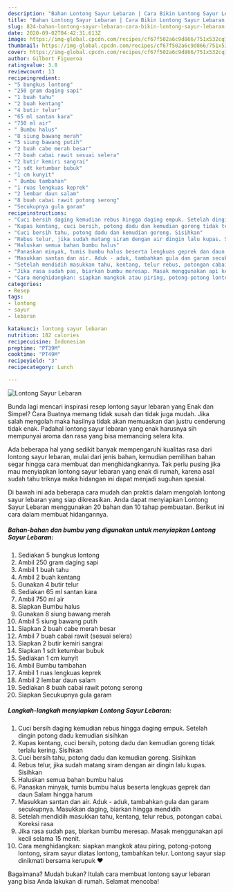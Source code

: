 ```yaml
---
description: "Bahan Lontong Sayur Lebaran | Cara Bikin Lontong Sayur Lebaran Yang Bikin Ngiler"
title: "Bahan Lontong Sayur Lebaran | Cara Bikin Lontong Sayur Lebaran Yang Bikin Ngiler"
slug: 824-bahan-lontong-sayur-lebaran-cara-bikin-lontong-sayur-lebaran-yang-bikin-ngiler
date: 2020-09-02T04:42:31.613Z
image: https://img-global.cpcdn.com/recipes/cf67f502a6c9d866/751x532cq70/lontong-sayur-lebaran-foto-resep-utama.jpg
thumbnail: https://img-global.cpcdn.com/recipes/cf67f502a6c9d866/751x532cq70/lontong-sayur-lebaran-foto-resep-utama.jpg
cover: https://img-global.cpcdn.com/recipes/cf67f502a6c9d866/751x532cq70/lontong-sayur-lebaran-foto-resep-utama.jpg
author: Gilbert Figueroa
ratingvalue: 3.8
reviewcount: 13
recipeingredient:
- "5 bungkus lontong"
- "250 gram daging sapi"
- "1 buah tahu"
- "2 buah kentang"
- "4 butir telur"
- "65 ml santan kara"
- "750 ml air"
- " Bumbu halus"
- "8 siung bawang merah"
- "5 siung bawang putih"
- "2 buah cabe merah besar"
- "7 buah cabai rawit sesuai selera"
- "2 butir kemiri sangrai"
- "1 sdt ketumbar bubuk"
- "1 cm kunyit"
- " Bumbu tambahan"
- "1 ruas lengkuas keprek"
- "2 lembar daun salam"
- "8 buah cabai rawit potong serong"
- "Secukupnya gula garam"
recipeinstructions:
- "Cuci bersih daging kemudian rebus hingga daging empuk. Setelah dingin potong dadu kemudian sisihkan"
- "Kupas kentang, cuci bersih, potong dadu dan kemudian goreng tidak terlalu kering. Sisihkan"
- "Cuci bersih tahu, potong dadu dan kemudian goreng. Sisihkan"
- "Rebus telur, jika sudah matang siram dengan air dingin lalu kupas. Sisihkan"
- "Haluskan semua bahan bumbu halus"
- "Panaskan minyak, tumis bumbu halus beserta lengkuas geprek dan daun Salam hingga harum"
- "Masukkan santan dan air. Aduk - aduk, tambahkan gula dan garam secukupnya. Masukkan daging, biarkan hingga mendidih"
- "Setelah mendidih masukkan tahu, kentang, telur rebus, potongan cabai. Koreksi rasa"
- "Jika rasa sudah pas, biarkan bumbu meresap. Masak menggunakan api kecil selama 15 menit."
- "Cara menghidangkan: siapkan mangkok atau piring, potong-potong lontong, siram sayur diatas lontong, tambahkan telur. Lontong sayur siap dinikmati bersama kerupuk ❤️"
categories:
- Resep
tags:
- lontong
- sayur
- lebaran

katakunci: lontong sayur lebaran 
nutrition: 182 calories
recipecuisine: Indonesian
preptime: "PT39M"
cooktime: "PT49M"
recipeyield: "3"
recipecategory: Lunch

---
```



![Lontong Sayur Lebaran](https://img-global.cpcdn.com/recipes/cf67f502a6c9d866/751x532cq70/lontong-sayur-lebaran-foto-resep-utama.jpg)

Bunda lagi mencari inspirasi resep lontong sayur lebaran yang Enak dan Simpel? Cara Buatnya memang tidak susah dan tidak juga mudah. Jika salah mengolah maka hasilnya tidak akan memuaskan dan justru cenderung tidak enak. Padahal lontong sayur lebaran yang enak harusnya sih mempunyai aroma dan rasa yang bisa memancing selera kita.



Ada beberapa hal yang sedikit banyak mempengaruhi kualitas rasa dari lontong sayur lebaran, mulai dari jenis bahan, kemudian pemilihan bahan segar hingga cara membuat dan menghidangkannya. Tak perlu pusing jika mau menyiapkan lontong sayur lebaran yang enak di rumah, karena asal sudah tahu triknya maka hidangan ini dapat menjadi suguhan spesial.


Di bawah ini ada beberapa cara mudah dan praktis dalam mengolah lontong sayur lebaran yang siap dikreasikan. Anda dapat menyiapkan Lontong Sayur Lebaran menggunakan 20 bahan dan 10 tahap pembuatan. Berikut ini cara dalam membuat hidangannya.

<!--inarticleads1-->

##### Bahan-bahan dan bumbu yang digunakan untuk menyiapkan Lontong Sayur Lebaran:

1. Sediakan 5 bungkus lontong
1. Ambil 250 gram daging sapi
1. Ambil 1 buah tahu
1. Ambil 2 buah kentang
1. Gunakan 4 butir telur
1. Sediakan 65 ml santan kara
1. Ambil 750 ml air
1. Siapkan  Bumbu halus
1. Gunakan 8 siung bawang merah
1. Ambil 5 siung bawang putih
1. Siapkan 2 buah cabe merah besar
1. Ambil 7 buah cabai rawit (sesuai selera)
1. Siapkan 2 butir kemiri sangrai
1. Siapkan 1 sdt ketumbar bubuk
1. Sediakan 1 cm kunyit
1. Ambil  Bumbu tambahan
1. Ambil 1 ruas lengkuas keprek
1. Ambil 2 lembar daun salam
1. Sediakan 8 buah cabai rawit potong serong
1. Siapkan Secukupnya gula garam




<!--inarticleads2-->

##### Langkah-langkah menyiapkan Lontong Sayur Lebaran:

1. Cuci bersih daging kemudian rebus hingga daging empuk. Setelah dingin potong dadu kemudian sisihkan
1. Kupas kentang, cuci bersih, potong dadu dan kemudian goreng tidak terlalu kering. Sisihkan
1. Cuci bersih tahu, potong dadu dan kemudian goreng. Sisihkan
1. Rebus telur, jika sudah matang siram dengan air dingin lalu kupas. Sisihkan
1. Haluskan semua bahan bumbu halus
1. Panaskan minyak, tumis bumbu halus beserta lengkuas geprek dan daun Salam hingga harum
1. Masukkan santan dan air. Aduk - aduk, tambahkan gula dan garam secukupnya. Masukkan daging, biarkan hingga mendidih
1. Setelah mendidih masukkan tahu, kentang, telur rebus, potongan cabai. Koreksi rasa
1. Jika rasa sudah pas, biarkan bumbu meresap. Masak menggunakan api kecil selama 15 menit.
1. Cara menghidangkan: siapkan mangkok atau piring, potong-potong lontong, siram sayur diatas lontong, tambahkan telur. Lontong sayur siap dinikmati bersama kerupuk ❤️




Bagaimana? Mudah bukan? Itulah cara membuat lontong sayur lebaran yang bisa Anda lakukan di rumah. Selamat mencoba!
